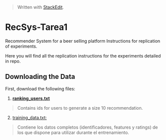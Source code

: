 


> Written with [StackEdit](https://stackedit.io/).
# RecSys-Tarea1

Recommender System for a beer selling platform Instructions for replication of experiments.

Here you will find all the replication instructions for the experiments detailed in repo.

 ## Downloading the Data
First, download the following files:

 1. [**ranking_users.txt**](https://github.com/paulanavarretec/RecSys-Tarea1/blob/master/ranking_users.txt)
> Contains ids for users to generate a size 10 recommendation. 

 2. [ training_data.txt: 
](https://github.com/paulanavarretec/RecSys-Tarea1/blob/master/training_data.txt.csv)
 > 
 > Contiene los datos completos (identificadores, features y ratings) de los que dispone para utilizar durante el entrenamiento.

<!--stackedit_data:
eyJoaXN0b3J5IjpbMTgzNDkxNzg5LC0xNTk4OTg1MDU1LC01NT
U0MDE2NywtOTE1MDgzMDM0LDE3NDE3OTg3M119
-->